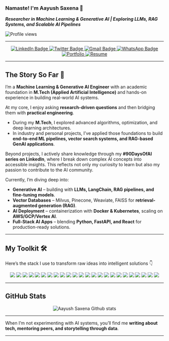 <div>

### Namaste! I'm Aayush Saxena 👋

**_Researcher in Machine Learning & Generative AI | Exploring LLMs, RAG Systems, and Scalable AI Pipelines_**

<img src="https://komarev.com/ghpvc/?username=aayushsaxena08&color=green" alt="Profile views" />

</div>  

---

<div id="header" align="center">
  <div id="badges" align="center">
    <a href="https://www.linkedin.com/in/storytellingengineer/">
      <img src="https://img.shields.io/badge/LinkedIn-0077B5?style=for-the-badge&logo=linkedin&logoColor=white" alt="LinkedIn Badge"/>
    </a>
    <a href="https://twitter.com/storytellingengineer">
      <img src="https://img.shields.io/badge/Twitter-1DA1F2?style=for-the-badge&logo=twitter&logoColor=white" alt="Twitter Badge"/>
    </a>
    <a href="mailto:m.aayushsaxena@gmail.com">
      <img src="https://img.shields.io/badge/Gmail-D14836?style=for-the-badge&logo=gmail&logoColor=white" alt="Gmail Badge"/>
    </a>
    <a href="https://wa.me/919672121399">
      <img src="https://img.shields.io/badge/WhatsApp-25D366?style=for-the-badge&logo=whatsapp&logoColor=white" alt="WhatsApp Badge"/>
    </a>
    <a href="https://storytellingengineer.github.io/">
      <img src="https://img.shields.io/badge/My_Portfolio-000000?style=for-the-badge&logo=vercel&logoColor=white" alt="Portfolio"/>
    </a>
    <a href="https://github.com/storytellingengineer/storytellingengineer/blob/main/asset/Aayush_DataScience_CV.pdf">
      <img src="https://img.shields.io/badge/My_Resume-Download-red?style=for-the-badge&logo=icloud&logoColor=white" alt="Resume"/>
    </a>
  </div>
</div> 

---

## The Story So Far 🚀  

I’m a **Machine Learning & Generative AI Engineer** with an academic foundation in **M.Tech (Applied Artificial Intelligence)** and hands-on experience in building real-world AI systems.  

At my core, I enjoy asking **research-driven questions** and then bridging them with **practical engineering**.  
- During my **M.Tech**, I explored advanced algorithms, optimization, and deep learning architectures.  
- In industry and personal projects, I’ve applied those foundations to build **end-to-end ML pipelines, vector search systems, and RAG-based GenAI applications**.  

Beyond projects, I actively share knowledge through my **#90DaysOfAI series on LinkedIn**, where I break down complex AI concepts into accessible insights. This reflects not only my curiosity to learn but also my passion to contribute to the AI community.  

Currently, I’m diving deep into:  
- **Generative AI** – building with **LLMs, LangChain, RAG pipelines, and fine-tuning models**.  
- **Vector Databases** – Milvus, Pinecone, Weaviate, FAISS for **retrieval-augmented generation (RAG)**.  
- **AI Deployment** – containerization with **Docker & Kubernetes**, scaling on **AWS/GCP/Vertex AI**.  
- **Full-Stack AI Apps** – blending **Python, FastAPI, and React** for production-ready solutions.  


---

## My Toolkit 🛠️  

Here’s the stack I use to transform raw ideas into intelligent solutions 👇  

<div align="center">

<!-- Core ML -->
<img src="https://img.shields.io/badge/Python-3776AB?style=for-the-badge&logo=python&logoColor=white"/>
<img src="https://img.shields.io/badge/TensorFlow-FF6F00?style=for-the-badge&logo=tensorflow&logoColor=white"/>
<img src="https://img.shields.io/badge/PyTorch-EE4C2C?style=for-the-badge&logo=pytorch&logoColor=white"/>
<img src="https://img.shields.io/badge/Scikit--learn-F7931E?style=for-the-badge&logo=scikit-learn&logoColor=white"/>
<img src="https://img.shields.io/badge/XGBoost-FF6600?style=for-the-badge&logo=xgboost&logoColor=white"/>

<!-- GenAI & NLP -->
<img src="https://img.shields.io/badge/OpenAI-412991?style=for-the-badge&logo=openai&logoColor=white"/>
<img src="https://img.shields.io/badge/HuggingFace-FFD21E?style=for-the-badge&logo=huggingface&logoColor=black"/>
<img src="https://img.shields.io/badge/LangChain-0A0B0F?style=for-the-badge&logo=langchain&logoColor=white"/>
<img src="https://img.shields.io/badge/Transformers-FFDF00?style=for-the-badge&logo=huggingface&logoColor=black"/>

<!-- Vector DBs -->
<img src="https://img.shields.io/badge/Milvus-00C7B7?style=for-the-badge&logo=milvus&logoColor=white"/>
<img src="https://img.shields.io/badge/Pinecone-0091FF?style=for-the-badge&logo=pinecone&logoColor=white"/>
<img src="https://img.shields.io/badge/Weaviate-06D6A0?style=for-the-badge&logo=weaviate&logoColor=black"/>
<img src="https://img.shields.io/badge/Faiss-009C9C?style=for-the-badge&logo=faiss&logoColor=white"/>

<!-- Data & Workflow -->
<img src="https://img.shields.io/badge/PostgreSQL-336791?style=for-the-badge&logo=postgresql&logoColor=white"/>
<img src="https://img.shields.io/badge/MongoDB-4EA94B?style=for-the-badge&logo=mongodb&logoColor=white"/>
<img src="https://img.shields.io/badge/Apache_Airflow-017CEE?style=for-the-badge&logo=apache-airflow&logoColor=white"/>

<!-- DevOps & Deployment -->
<img src="https://img.shields.io/badge/Docker-2496ED?style=for-the-badge&logo=docker&logoColor=white"/>
<img src="https://img.shields.io/badge/Kubernetes-326CE5?style=for-the-badge&logo=kubernetes&logoColor=white"/>
<img src="https://img.shields.io/badge/FastAPI-109989?style=for-the-badge&logo=fastapi&logoColor=white"/>
<img src="https://img.shields.io/badge/AWS-232F3E?style=for-the-badge&logo=amazon-aws&logoColor=white"/>
<img src="https://img.shields.io/badge/Vertex_AI-4285F4?style=for-the-badge&logo=googlecloud&logoColor=white"/>

<!-- Collaboration -->
<img src="https://img.shields.io/badge/Git-F05032?style=for-the-badge&logo=git&logoColor=white"/>
<img src="https://img.shields.io/badge/GitHub-181717?style=for-the-badge&logo=github&logoColor=white"/>
<img src="https://img.shields.io/badge/Jupyter-F37626?style=for-the-badge&logo=jupyter&logoColor=white"/>

</div>


---

## GitHub Stats

<div align="center">
  <img src="https://github-readme-stats.vercel.app/api?username=storytellingengineer&show_icons=true&theme=radical" alt="Aayush Saxena Github stats" />
</div>


---

When I’m not experimenting with AI systems, you’ll find me **writing about tech, mentoring peers, and storytelling through data**.

---
